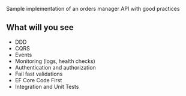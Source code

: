 Sample implementation of an orders manager API with good practices

## What will you see
- DDD
- CQRS
- Events
- Monitoring (logs, health checks)
- Authentication and authorization
- Fail fast validations
- EF Core Code First
- Integration and Unit Tests


